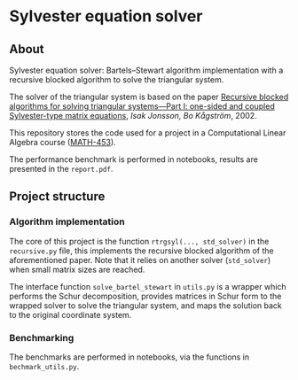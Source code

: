 

# Sylvester equation solver

## About

Sylvester equation solver: Bartels–Stewart algorithm implementation with a recursive blocked algorithm to solve the triangular system. 


The solver of the triangular system is based on the paper [Recursive blocked algorithms for solving triangular systems—Part I: one-sided and coupled Sylvester-type matrix equations](https://dl.acm.org/doi/10.1145/592843.592845),
*Isak Jonsson, Bo Kågström*, 2002.

This repository stores the code used for a project in a Computational Linear Algebra course ([MATH-453](https://edu.epfl.ch/coursebook/en/computational-linear-algebra-MATH-453)).

The performance benchmark is performed in notebooks, results are presented in the `report.pdf`.

## Project structure

### Algorithm implementation

The core of this project is the function `rtrgsyl(..., std_solver)` in the `recursive.py` file, this implements the recursive blocked 
algorithm of the aforementioned paper. Note that it relies on another solver (`std_solver`) when small matrix sizes are reached.

The interface function `solve_bartel_stewart` in `utils.py` is a wrapper which performs the Schur decomposition, provides
matrices in Schur form to the wrapped solver to solve the triangular system, and maps 
the solution back to the original coordinate system. 

### Benchmarking

The benchmarks are performed in notebooks, via the functions in `bechmark_utils.py`.

